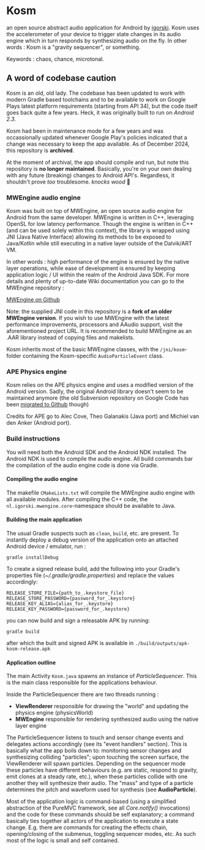 # Kosm

an open source abstract audio application for Android by [igorski](https://www.igorski.nl). Kosm uses the accelerometer of your device to
trigger state changes in its audio engine which in turn responds by synthesizing audio on the fly. In
other words : Kosm is a "gravity sequencer", or something.

Keywords : chaos, chance, microtonal.

## A word of codebase caution

Kosm is an old, old lady. The codebase has been updated to work with modern Gradle based toolchains
and to be available to work on Google Plays latest platform requirements (starting from API 34), but the code itself goes back
quite a few years. Heck, it was originally built to run on _Android 2.3_.

Kosm had been in maintenance mode for a few years and was occassionally updated whenever Google Play's policies indicated that
a change was necessary to keep the app available. As of December 2024, this repository is **archived**.

At the moment of archival, the app should compile and run, but note this repository is **no longer maintained**. Basically, you're on your own dealing
with any future (breaking) changes to Android API's. Regardless, it shouldn't prove _too_ troublesome. *knocks wood* 😬

### MWEngine audio engine

Kosm was built on top of MWEngine, an open source audio engine for Android from the same developer. MWEngine is
written in C++, leveraging OpenSL for low latency performance. Though the engine is written in C++ (and can be
used solely within this context), the library is wrapped using JNI (Java Native Interface) allowing its methods
to be exposed to Java/Kotlin while still executing in a native layer outside of the Dalvik/ART VM.

In other words : high performance of the engine is ensured by the native layer operations, while ease of
development is ensured by keeping application logic / UI within the realm of the Android Java SDK. For more
details and plenty of up-to-date Wiki documentation you can go to the MWEngine repository :

[MWEngine on Github](https://github.com/igorski/MWEngine)

Note: the supplied JNI code in this repository is a **fork of an older MWEngine version**. If you wish to use
MWEngine with the latest performance improvements, processors and AAudio support, visit the aforementioned
project URL. It is recommended to build MWEngine as an .AAR library instead of copying files and makelists.

Kosm inherits most of the basic MWEngine classes, with the `/jni/kosm`-folder containing the Kosm-specific `AudioParticleEvent` class.

### APE Physics engine

Kosm relies on the APE physics engine and uses a modified version of the Android version. Sadly, the
original Android library doesn't seem to be maintained anymore (the old Subversion repository on Google Code
has been [migrated to Github](https://github.com/msoftware/ape-physics-for-android) though)

Credits for APE go to Alec Cove, Theo Galanakis (Java port) and Michiel van den Anker (Android port).

### Build instructions

You will need both the Android SDK and the Android NDK installed. The Android NDK is used to compile the
audio engine. All build commands bar the compilation of the audio engine code is done via Gradle.

#### Compiling the audio engine

The makefile `CMakeLists.txt` will compile the MWEngine audio engine with all available modules.
After compiling the C++ code, the `nl.igorski.mwengine.core`-namespace should be available to Java.

#### Building the main application

The usual Gradle suspects such as `clean`, `build`, etc. are present. To instantly deploy a debug version of the
application onto an attached Android device / emulator, run :

```
gradle installDebug
```

To create a signed release build, add the following into your Gradle's properties file (_~/.gradle/gradle.properties_)
and replace the values accordingly:

```
RELEASE_STORE_FILE={path_to_.keystore_file}
RELEASE_STORE_PASSWORD={password_for_.keystore}
RELEASE_KEY_ALIAS={alias_for_.keystore}
RELEASE_KEY_PASSWORD={password_for_.keystore}
```

you can now build and sign a releasable APK by running:

```
gradle build
```

after which the built and signed APK is available in `./build/outputs/apk-kosm-release.apk`
    
#### Application outline

The main Activity `Kosm.java` spawns an instance of *ParticleSequencer*. This is the main class
responsible for the applications behaviour.

Inside the ParticleSequencer there are two threads running :

 * **ViewRenderer** responsible for drawing the "world" and updating the physics engine (physicsWorld)
 * **MWEngine** responsible for rendering synthesized audio using the native layer engine

The ParticleSequencer listens to touch and sensor change events and delegates actions accordingly (see its "event handlers" section). This is basically what the app boils down to: monitoring sensor changes and synthesizing colliding "particles"; upon touching the screen surface, the ViewRenderer will spawn particles. Depending on the sequencer mode these particles have different behaviours (e.g. are static, respond to gravity, emit clones at a steady rate, etc.), when these particles collide with one another they will synthesize their audio. The "mass" and type of a particle determines the pitch and waveform used for synthesis (see **AudioParticle**).

Most of the application logic is command-based (using a simplified abstraction of the PureMVC framework, see all _Core.notify()_ invocations)
and the code for these commands should be self explanatory; a command basically ties together all actors of the application to execute a
state change. E.g. there are commands for creating the effects chain, opening/closing of the submenus, toggling sequencer modes, etc.
As such most of the logic is small and self contained.
